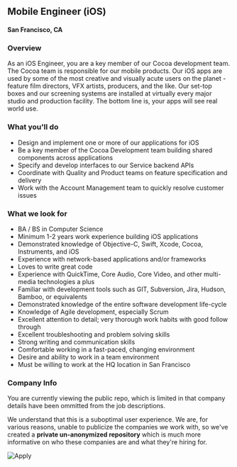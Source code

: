 ## Mobile Engineer (iOS) 
#### San Francisco, CA

### Overview
As an iOS Engineer, you are a key member of our Cocoa development team.  The Cocoa team is responsible for our mobile products.  Our iOS apps are used by some of the most creative and visually acute users on the planet - feature film directors, VFX artists, producers, and the like. Our set-top boxes and our screening systems are installed at virtually every major studio and production facility.  The bottom line is, your apps will see real world use.

### What you'll do
+ Design and implement one or more of our applications for iOS
+ Be a key member of the Cocoa Development team building shared components across applications
+ Specify and develop interfaces to our Service backend APIs
+ Coordinate with Quality and Product teams on feature specification and delivery
+ Work with the Account Management team to quickly resolve customer issues

### What we look for
+ BA / BS in Computer Science
+ Minimum 1-2 years work experience building iOS applications
+ Demonstrated knowledge of Objective-C, Swift, Xcode, Cocoa, Instruments, and iOS
+ Experience with network-based applications and/or frameworks
+ Loves to write great code
+ Experience with QuickTime, Core Audio, Core Video, and other multi-media technologies a plus
+ Familiar with development tools such as GIT, Subversion, Jira, Hudson, Bamboo, or equivalents
+ Demonstrated knowledge of the entire software development life-cycle
+ Knowledge of Agile development, especially Scrum
+ Excellent attention to detail; very thorough work habits with good follow through
+ Excellent troubleshooting and problem solving skills
+ Strong writing and communication skills
+ Comfortable working in a fast-paced, changing environment
+ Desire and ability to work in a team environment
+ Must be willing to work at the HQ location in San Francisco


### Company Info
You are currently viewing the public repo, which is limited in that company details have been ommitted from the job descriptions.  
    
We understand that this is a suboptimal user experience.  We are, for various reasons, unable to publicize the companies we work with, so we've
created a **private un-anonymized repository** which is much more informative on who these companies are and what they're hiring for.  
    
![Apply](https://dabuttonfactory.com/button.png?t=Apply&f=Calibri-Bold&ts=24&tc=fff&tshs=1&tshc=000&hp=20&vp=8&c=5&bgt=gradient&bgc=3d85c6&ebgc=073763)
